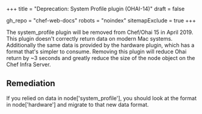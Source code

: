 +++
title = "Deprecation: System Profile plugin (OHAI-14)"
draft = false

gh_repo = "chef-web-docs"
robots = "noindex"
sitemapExclude = true
+++

The system_profile plugin will be removed from Chef/Ohai 15 in April
2019. This plugin doesn't correctly return data on modern Mac systems.
Additionally the same data is provided by the hardware plugin, which has
a format that's simpler to consume. Removing this plugin will reduce
Ohai return by \~3 seconds and greatly reduce the size of the node
object on the Chef Infra Server.

## Remediation

If you relied on data in node\['system_profile'\], you should look at
the format in node\['hardware'\] and migrate to that new data format.
